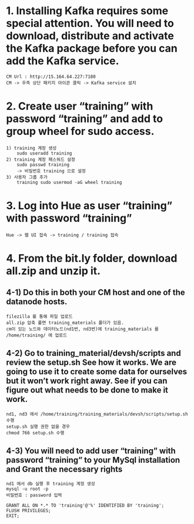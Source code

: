 #  1. Installing Kafka requires some special attention. You will need to download, distribute and activate the Kafka package before you can add the Kafka service.
```
CM Url : http://15.164.64.227:7180
CM -> 우측 상단 패키지 아이콘 클릭 -> Kafka service 설치
```

#  2. Create user “training” with password “training” and add to group wheel for sudo access.
```
1) training 계정 생성
	sudo useradd training 
2) training 계정 패스워드 설정
	sudo passwd training
	-> 비밀번호 training 으로 설정
3) 사용자 그룹 추가
	training sudo usermod -aG wheel training
```

#  3. Log into Hue as user “training” with password “training”
```
Hue -> 웹 UI 접속 -> training / training 접속
```

#  4. From the bit.ly folder, download all.zip and unzip it. 
## 4-1) Do this in both your CM host and one of the datanode hosts. 
```
filezilla 를 통해 파일 업로드
all.zip 압축 풀면 training_materials 폴더가 있음.
cm이 있는 노드와 데이터노드(nd1번, nd3번)에 training_materials 를 /home/training/ 에 업로드
```

## 4-2) Go to training_material/devsh/scripts and review the setup.sh See how it works. We are going to use it to create some data for ourselves but it won’t work right away. See if you can figure out what needs to be done to make it work.
```
nd1, nd3 에서 /home/training/training_materials/devsh/scripts/setup.sh 수행
setup.sh 실행 권한 없을 경우
chmod 766 setup.sh 수행
```	

## 4-3) You will need to add user “training” with password “training” to your MySql installation and Grant the necessary rights
```
nd1 에서 db 실행 후 training 계정 생성
mysql -u root -p
비밀번호 : password 입력

GRANT ALL ON *.* TO 'training'@'%' IDENTIFIED BY 'training';
FLUSH PRIVILEGES;
EXIT;	
```  
